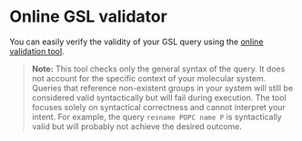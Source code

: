 # Online GSL validator

You can easily verify the validity of your GSL query using the [online validation tool](https://ladme.github.io/gsl-validator/).

> **Note:** This tool checks only the general syntax of the query. It does not account for the specific context of your molecular system. Queries that reference non-existent groups in your system will still be considered valid syntactically but will fail during execution. The tool focuses solely on syntactical correctness and cannot interpret your intent. For example, the query `resname POPC name P` is syntactically valid but will probably not achieve the desired outcome.